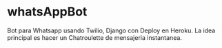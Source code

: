 # whatsAppBot
Bot para Whatsapp usando Twilio, Django con Deploy en Heroku. La idea principal es hacer un Chatroulette de mensajeria instantanea.
